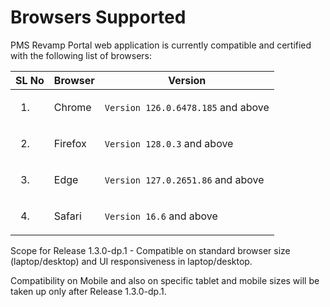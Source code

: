 # Browsers Supported

PMS Revamp Portal web application is currently compatible and certified with the following list of browsers:

| SL No                        | Browser | Version                            |
| ---------------------------- | ------- | ---------------------------------- |
| <ol start="1"><li></li></ol> | Chrome  | `Version 126.0.6478.185` and above |
| <ol start="2"><li></li></ol> | Firefox | `Version 128.0.3` and above        |
| <ol start="3"><li></li></ol> | Edge    | `Version 127.0.2651.86` and above  |
| <ol start="4"><li></li></ol> | Safari  | `Version 16.6` and above           |

Scope for Release 1.3.0-dp.1 - Compatible on standard browser size (laptop/desktop) and UI responsiveness in laptop/desktop.

Compatibility on Mobile and also on specific tablet and mobile sizes will be taken up only after Release 1.3.0-dp.1.
